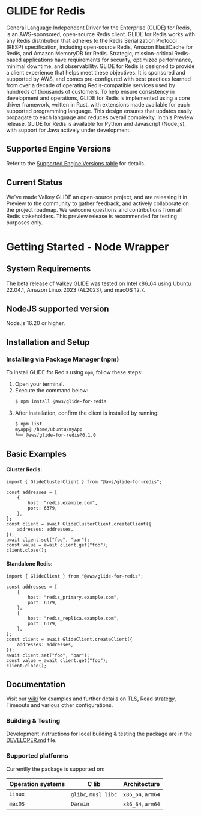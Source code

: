 # GLIDE for Redis

General Language Independent Driver for the Enterprise (GLIDE) for Redis, is an AWS-sponsored, open-source Redis client. GLIDE for Redis works with any Redis distribution that adheres to the Redis Serialization Protocol (RESP) specification, including open-source Redis, Amazon ElastiCache for Redis, and Amazon MemoryDB for Redis.
Strategic, mission-critical Redis-based applications have requirements for security, optimized performance, minimal downtime, and observability. GLIDE for Redis is designed to provide a client experience that helps meet these objectives. It is sponsored and supported by AWS, and comes pre-configured with best practices learned from over a decade of operating Redis-compatible services used by hundreds of thousands of customers. To help ensure consistency in development and operations, GLIDE for Redis is implemented using a core driver framework, written in Rust, with extensions made available for each supported programming language. This design ensures that updates easily propagate to each language and reduces overall complexity. In this Preview release, GLIDE for Redis is available for Python and Javascript (Node.js), with support for Java actively under development.

## Supported Engine Versions

Refer to the [Supported Engine Versions table](https://github.com/aws/glide-for-redis/blob/main/README.md#supported-engine-versions) for details.

## Current Status

We've made Valkey GLIDE an open-source project, and are releasing it in Preview to the community to gather feedback, and actively collaborate on the project roadmap. We welcome questions and contributions from all Redis stakeholders.
This preview release is recommended for testing purposes only.

# Getting Started - Node Wrapper

## System Requirements

The beta release of Valkey GLIDE was tested on Intel x86_64 using Ubuntu 22.04.1, Amazon Linux 2023 (AL2023), and macOS 12.7.

## NodeJS supported version

Node.js 16.20 or higher.

## Installation and Setup

### Installing via Package Manager (npm)

To install GLIDE for Redis using `npm`, follow these steps:

1. Open your terminal.
2. Execute the command below:
    ```bash
    $ npm install @aws/glide-for-redis
    ```
3. After installation, confirm the client is installed by running:
    ```bash
    $ npm list
    myApp@ /home/ubuntu/myApp
    └── @aws/glide-for-redis@0.1.0
    ```

## Basic Examples

#### Cluster Redis:

```node
import { GlideClusterClient } from "@aws/glide-for-redis";

const addresses = [
    {
        host: "redis.example.com",
        port: 6379,
    },
];
const client = await GlideClusterClient.createClient({
    addresses: addresses,
});
await client.set("foo", "bar");
const value = await client.get("foo");
client.close();
```

#### Standalone Redis:

```node
import { GlideClient } from "@aws/glide-for-redis";

const addresses = [
    {
        host: "redis_primary.example.com",
        port: 6379,
    },
    {
        host: "redis_replica.example.com",
        port: 6379,
    },
];
const client = await GlideClient.createClient({
    addresses: addresses,
});
await client.set("foo", "bar");
const value = await client.get("foo");
client.close();
```

## Documentation

Visit our [wiki](https://github.com/aws/glide-for-redis/wiki/NodeJS-wrapper) for examples and further details on TLS, Read strategy, Timeouts and various other configurations.

### Building & Testing

Development instructions for local building & testing the package are in the [DEVELOPER.md](https://github.com/aws/glide-for-redis/blob/main/node/DEVELOPER.md#build-from-source) file.

### Supported platforms

Currentlly the package is supported on:

| Operation systems | C lib                | Architecture      |
| ----------------- | -------------------- | ----------------- |
| `Linux`           | `glibc`, `musl libc` | `x86_64`, `arm64` |
| `macOS`           | `Darwin`             | `x86_64`, `arm64` |
